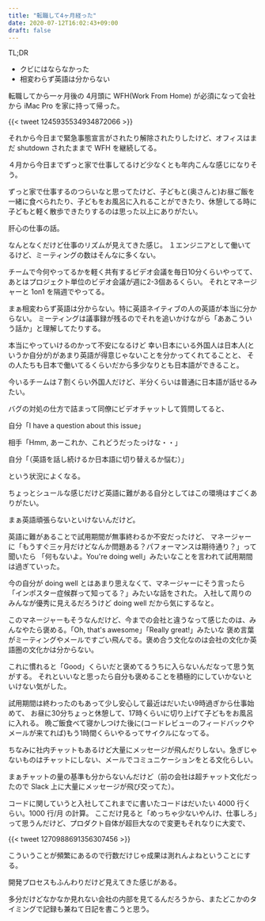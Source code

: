 ```yaml
---
title: "転職して4ヶ月経った"
date: 2020-07-12T16:02:43+09:00
draft: false
---
```


TL;DR
* クビにはならなかった
* 相変わらず英語は分からない

転職してから一ヶ月後の 4月頭に WFH(Work From Home) が必須になって会社から iMac Pro を家に持って帰った。

{{< tweet 1245935534934872066 >}}

それから今日まで緊急事態宣言がされたり解除されたりしたけど、オフィスはまだ shutdown されたままで WFH を継続してる。

４月から今日までずっと家で仕事してるけど少なくとも年内こんな感じになりそう。

ずっと家で仕事するのつらいなと思ってたけど、子どもと(奥さんと)お昼ご飯を一緒に食べられたり、子どもをお風呂に入れることができたり、休憩してる時に子どもと軽く散歩できたりするのは思った以上にありがたい。


肝心の仕事の話。

なんとなくだけど仕事のリズムが見えてきた感じ。
１エンジニアとして働いてるけど、ミーティングの数はそんなに多くない。

チームで今何やってるかを軽く共有するビデオ会議を毎日10分くらいやってて、あとはプロジェクト単位のビデオ会議が週に2-3個あるくらい。
それとマネージャーと 1on1 を隔週でやってる。

まぁ相変わらず英語は分からない。特に英語ネイティブの人の英語が本当に分からない。
ミーティングは議事録が残るのでそれを追いかけながら「ああこういう話か」と理解してたりする。


本当にやっていけるのかって不安になるけど
幸い日本にいる外国人は日本人(というか自分が)があまり英語が得意じゃないことを分かってくれてることと、
その人たちも日本で働いてるくらいだから多少なりとも日本語ができること。

今いるチームは７割くらい外国人だけど、半分くらいは普通に日本語が話せるみたい。

バグの対処の仕方で詰まって同僚にビデオチャットして質問してると、

自分「I have a question about this issue」

相手「Hmm, あーこれか、これどうだったっけな・・」

自分「（英語を話し続けるか日本語に切り替えるか悩む）」

という状況によくなる。


ちょっとシュールな感じだけど英語に難がある自分としてはこの環境はすごくありがたい。

まぁ英語頑張らないといけないんだけど。


英語に難があることで試用期間が無事終わるか不安だったけど、
マネージャーに「もうすぐ三ヶ月だけどなんか問題ある？パフォーマンスは期待通り？」って聞いたら
「何もないよ。You're doing well」みたいなことを言われて試用期間は過ぎていった。

今の自分が doing well とはあまり思えなくて、マネージャーにそう言ったら「インポスター症候群って知ってる？」みたいな話をされた。
入社して周りのみんなが優秀に見えるだろうけど doing well だから気にするなと。

このマネージャーもそうなんだけど、今までの会社と違うなって感じたのは、みんなやたら褒める。「Oh, that's awesome」「Really great!」みたいな
褒め言葉がミーティングやメールですごい飛んでる。褒め合う文化なのは会社の文化か英語圏の文化かは分からない。

これに慣れると「Good」くらいだと褒めてるうちに入らないんだなって思う気がする。
それといいなと思ったら自分も褒めることを積極的にしていかないといけない気がした。

試用期間は終わったのもあって少し安心して最近はだいたい9時過ぎから仕事始めて、
お昼に30分ちょっと休憩して、17時くらいに切り上げて子どもをお風呂に入れる。
晩ご飯食べて寝かしつけた後に(コードレビューのフィードバックやメールが来てれば)もう1時間くらいやるってサイクルになってる。

ちなみに社内チャットもあるけど大量にメッセージが飛んだりしない。急ぎじゃないものはチャットにしない、メールでコミュニケーションをとる文化らしい。

まぁチャットの量の基準も分からないんだけど（前の会社は超チャット文化だったので Slack 上に大量にメッセージが飛び交ってた）。


コードに関していうと入社してこれまでに書いたコードはだいたい 4000 行くらい。1000 行/月 の計算。
ここだけ見ると「めっちゃ少ないやんけ、仕事しろ」って思うんだけど、プロダクト自体が超巨大なので変更もそれなりに大変で、

{{< tweet 1270988691356307456 >}}

こういうことが頻繁にあるので行数だけじゃ成果は測れんよねということにする。

開発プロセスもふんわりだけど見えてきた感じがある。

多分だけどなかなか見れない会社の内部を見てるんだろうから、またどこかのタイミングで記録も兼ねて日記を書こうと思う。
